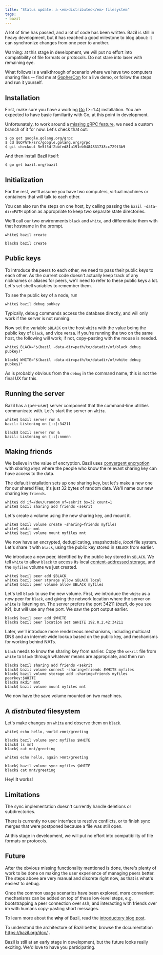 ```yaml
---
title: "Status update: a <em>distributed</em> filesystem"
tags:
- bazil
---
```


A lot of time has passed, and a lot of code has been written. Bazil is
still in heavy development, but it has reached a good milestone to
blog about: it can synchronize changes from one peer to another.

Warning: at this stage in development, we will put no effort into
compatibility of file formats or protocols. Do not stare into laser
with remaining eye.

What follows is a walkthrough of scenario where we have two computers
sharing files -- find me at [GopherCon](http://www.gophercon.com/) for
a live demo, or follow the steps and run it yourself.


## Installation

First, make sure you have a working [Go](http://golang.org/) (>=1.4)
installation. You are expected to have basic familiarity with Go, at
this point in development.

Unfortunately, to work around a
[missing gRPC feature](https://github.com/grpc/grpc-go/issues/111), we
need a custom branch of it for now. Let's check that out:

```console
$ go get google.golang.org/grpc
$ cd $GOPATH/src/google.golang.org/grpc
$ git checkout 5e5f5df2bbfed81a191eb0484831738cc729f3b9
```

And then install Bazil itself:

```console
$ go get bazil.org/bazil
```


## Initialization

For the rest, we'll assume you have two computers, virtual machines or
containers that will talk to each other.

You can also run the steps on one host, by calling passing the `bazil
-data-dir=PATH` option as appropriate to keep two separate state
directories.

We'll call our two environments `black` and `white`, and differentiate
them with that hostname in the prompt.

```console
white$ bazil create
```

```console
black$ bazil create
```

## Public keys

To introduce the peers to each other, we need to pass their public
keys to each other. As the current code doesn't actually keep track of
any nicknames or aliases for peers, we'll need to refer to these
public keys a lot. Let's set shell variables to remember them.

To see the public key of a node, run

```console
white$ bazil debug pubkey
```

Typically, debug commands access the database directly, and will only
work if the server is not running.

Now set the variable `$BLACK` on the host `white` with the value being
the public key of `black`, and vice versa. If you're running the two
on the same host, the following will work; if not, copy-pasting with
the mouse is needed.

```console
white$ BLACK="$(bazil -data-dir=path/to/datadir/of/black debug pubkey)"
```

```console
black$ WHITE="$(bazil -data-dir=path/to/datadir/of/white debug pubkey)"
```

As is probably obvious from the `debug` in the command name, this is
not the final UX for this.


## Running the server

Bazil has a (per-user) server component that the command-line
utilities communicate with. Let's start the server on `white`.

```console
white$ bazil server run &
bazil: Listening on [::]:34211
```

```console
black$ bazil server run &
bazil: Listening on [::]:nnnnn
```

## Making friends

We believe in the value of encryption. Bazil uses
[convergent encryption](https://bazil.org/doc/architecture/) with
*sharing keys* where the people who know the relevant sharing key can
have access to the data.

The default installation sets up one sharing key, but let's make a new
one for our shared files; it's just 32 bytes of random data. We'll
name our new sharing key `friends`.

```console
white$ dd if=/dev/urandom of=sekrit bs=32 count=1
white$ bazil sharing add friends <sekrit
```

Let's create a volume using the new sharing key, and mount it.

```console
white$ bazil volume create -sharing=friends myfiles
white$ mkdir mnt
white$ bazil volume mount myfiles mnt
```

We now have an encrypted, deduplicating, snapshottable, *local* file
system. Let's share it with `black`, using the public key stored in
`$BLACK` from earlier.

We introduce a new peer, identified by the public key stored in
`$BLACK`. We tell `white` to allow `black` to access its local
[content-addressed storage](https://bazil.org/doc/architecture/), and
the `myfiles` volume we just created.

```console
white$ bazil peer add $BLACK
white$ bazil peer storage allow $BLACK local
white$ bazil peer volume allow $BLACK myfiles
```

Let's tell `black` to use the new volume. First, we introduce the
`white` as a new peer for `black`, and giving the network location
where the server on `white` is listening on. The server prefers the
port 34211 (*bazil*, do you see it?), but will use any free port. We
saw the port output earlier.

```console
black$ bazil peer add $WHITE
black$ bazil peer location set $WHITE 192.0.2.42:34211
```

Later, we'll introduce more rendezvous mechanisms, including multicast
DNS and an internet-wide lookup based on the public key, and
mechanisms for working behind NATs.

`black` needs to know the sharing key from earlier. Copy the `sekrit`
file from `white` to `black` through whatever means are appropriate,
and then run

```console
black$ bazil sharing add friends <sekrit
black$ bazil volume connect -sharing=friends $WHITE myfiles
black$ bazil volume storage add -sharing=friends myfiles peerkey:$WHITE
black$ mkdir mnt
black$ bazil volume mount myfiles mnt
```

We now have the save volume mounted on two machines.


## A *distributed* filesystem

Let's make changes on `white` and observe them on `black`.

```console
white$ echo hello, world >mnt/greeting
```

```console
black$ bazil volume sync myfiles $WHITE
black$ ls mnt
black$ cat mnt/greeting
```

```console
white$ echo hello, again >mnt/greeting
```

```console
black$ bazil volume sync myfiles $WHITE
black$ cat mnt/greeting
```

Hey! It works!


## Limitations

The sync implementation doesn't currently handle deletions or
subdirectories.

There is currently no user interface to resolve conflicts, or to
finish sync merges that were postponed because a file was still open.

At this stage in development, we will put no effort into compatibility
of file formats or protocols.


## Future

After the obvious missing functionality mentioned is done, there's
plenty of work to be done on making the user experience of managing
peers better. The steps above are very manual and discrete right now,
as that is what's easiest to debug.

Once the common usage scenarios have been explored, more convenient
mechanisms can be added on top of these low-level steps, e.g.
bootstrapping a peer connection over ssh, and interacting with friends
over im with humans copy-pasting short messages.

To learn more about the **why** of Bazil, read the
[introductory blog post](https://bazil.org/2014/04/24/introducing-bazil.html).

To understand the architecture of Bazil better, browse the
documentation https://bazil.org/doc/ .

Bazil is still at an early stage in development, but the future looks
really exciting. We'd love to have you participating.
